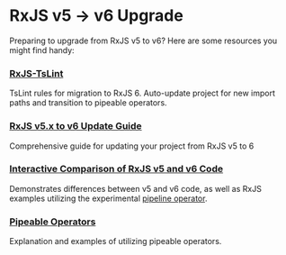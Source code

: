 # RxJS v5 -> v6 Upgrade

Preparing to upgrade from RxJS v5 to v6? Here are some resources you might find
handy:

### [RxJS-TsLint](https://github.com/ReactiveX/rxjs-tslint)

TsLint rules for migration to RxJS 6. Auto-update project for new import paths
and transition to pipeable operators.

### [RxJS v5.x to v6 Update Guide](https://github.com/ReactiveX/rxjs/blob/6.6.7/docs_app/content/guide/v6/migration.md)

Comprehensive guide for updating your project from RxJS v5 to 6

### [Interactive Comparison of RxJS v5 and v6 Code](http://reactive.how/rxjs/explorer)

Demonstrates differences between v5 and v6 code, as well as RxJS examples
utilizing the experimental
[pipeline operator](https://github.com/tc39/proposal-pipeline-operator).

### [Pipeable Operators](http://reactive.how/rxjs/pipeable-operators)

Explanation and examples of utilizing pipeable operators.
